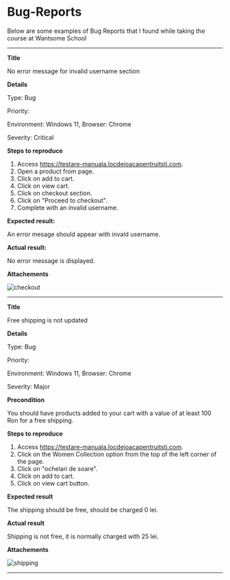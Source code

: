 # Bug-Reports
Below are some examples of Bug Reports that I found while taking the course at Wantsome School


--------------------

**Title**

No error message for invalid username section

**Details**

Type: Bug

Priority:

Environment: Windows 11, Browser: Chrome

Severity: Critical

**Steps to reproduce**
1. Access https://testare-manuala.locdejoacapentruitsti.com.
2. Open a product from page.
3. Click on add to cart.
4. Click on view cart.
5. Click on checkout section.
6. Click on "Proceed to checkout".
7. Complete with an invalid username.

**Expected result:**

An error mesage should appear with invald username.

**Actual result:**

No error message is displayed.

**Attachements**

![checkout](https://user-images.githubusercontent.com/114156179/198036384-b76521c0-ac3d-4d6c-b790-3ead2963cb71.jpg)


--------------------



**Title**

Free shipping is not updated

**Details**

Type: Bug

Priority:

Environment: Windows 11, Browser: Chrome

Severity: Major

**Precondition**

You should have products added to your cart with a value of at least 100 Ron for a free shipping.

**Steps to reproduce**

1. Access https://testare-manuala.locdejoacapentruitsti.com.
2. Click on the Women Collection option from the top of the left corner of the page.
3. Click on "ochelari de soare".
4. Click on add to cart.
5. Click on view cart button.

**Expected result**

The shipping should be free, should be charged 0 lei.

**Actual result**

Shipping is not free, it is normally charged with 25 lei.

**Attachements**

![shipping](https://user-images.githubusercontent.com/114156179/198046408-20497b29-0d14-4df1-9539-b37ffeb9dbfc.jpg)

--------------------


